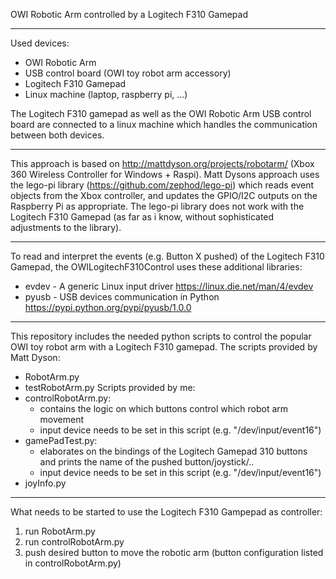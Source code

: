 OWI Robotic Arm controlled by a Logitech F310 Gamepad
_________________________________________________________________________________________________________________________________
Used devices:
 - OWI Robotic Arm
 - USB control board (OWI toy robot arm accessory)
 - Logitech F310 Gamepad
 - Linux machine (laptop, raspberry pi, ...)

The Logitech F310 gamepad as well as the OWI Robotic Arm USB control board are connected to a linux machine which handles the communication between both devices.
_________________________________________________________________________________________________________________________________

This approach is based on http://mattdyson.org/projects/robotarm/ (Xbox 360 Wireless Controller for Windows + Raspi).
Matt Dysons approach uses the lego-pi library (https://github.com/zephod/lego-pi) which reads event objects from the Xbox controller, and updates the GPIO/I2C outputs on the Raspberry Pi as appropriate. 
The lego-pi library does not work with the Logitech F310 Gamepad (as far as i know, without sophisticated adjustments to the library).
_________________________________________________________________________________________________________________________________

To read and interpret the events (e.g. Button X pushed) of the Logitech F310 Gamepad, the OWILogitechF310Control uses these additional libraries:
- evdev - A generic Linux input driver https://linux.die.net/man/4/evdev
- pyusb - USB devices communication in Python https://pypi.python.org/pypi/pyusb/1.0.0
_________________________________________________________________________________________________________________________________

This repository includes the needed python scripts to control the popular OWI toy robot arm with a Logitech F310 gamepad.
The scripts provided by Matt Dyson:
  - RobotArm.py
  - testRobotArm.py
Scripts provided by me:
  - controlRobotArm.py:
    - contains the logic on which buttons control which robot arm movement
    - input device needs to be set in this script (e.g. "/dev/input/event16")
  - gamePadTest.py:
    - elaborates on the bindings of the Logitech Gamepad 310 buttons and prints the name of the pushed button/joystick/..
    - input device needs to be set in this script (e.g. "/dev/input/event16")
  - joyInfo.py
  _________________________________________________________________________________________________________________________________

 What needs to be started to use the Logitech F310 Gampepad as controller:
  1. run RobotArm.py
  2. run controlRobotArm.py
  3. push desired button to move the robotic arm (button configuration listed in controlRobotArm.py)

